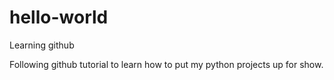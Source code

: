 # hello-world
Learning github 

Following github tutorial to learn how to put my python projects up for show.
